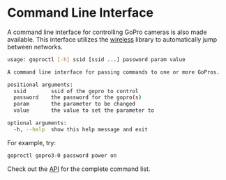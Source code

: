 # Command Line Interface

A command line interface for controlling GoPro cameras is also made available. This interface utilizes the [wireless](https://github.com/joshvillbrandt/wireless) library to automatically jump between networks.

```bash
usage: goproctl [-h] ssid [ssid ...] password param value

A command line interface for passing commands to one or more GoPros.

positional arguments:
  ssid        ssid of the gopro to control
  password    the password for the gopro(s)
  param       the parameter to be changed
  value       the value to set the parameter to

optional arguments:
  -h, --help  show this help message and exit
```

For example, try:

```bash
goproctl gopro3-0 password power on
```

Check out the [API](API.md) for the complete command list.
